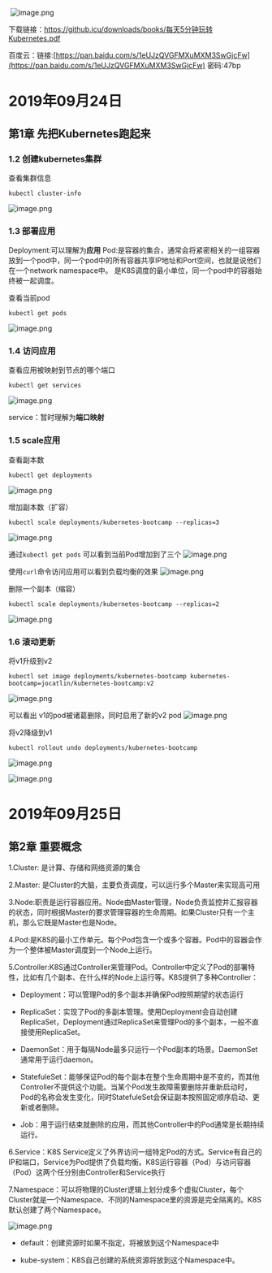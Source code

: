![]()
![image.png](https://img.hacpai.com/file/2019/09/image-32973ad6.png)

下载链接：https://github.icu/downloads/books/每天5分钟玩转Kubernetes.pdf

百度云：链接:[https://pan.baidu.com/s/1eUJzQVGFMXuMXM3SwGjcFw](https://pan.baidu.com/s/1eUJzQVGFMXuMXM3SwGjcFw) 密码:47bp
# 2019年09月24日
## 第1章 先把Kubernetes跑起来
### 1.2 创建kubernetes集群
查看集群信息

```
kubectl cluster-info
```
![image.png](https://img.hacpai.com/file/2019/09/image-eb97ebc7.png)

### 1.3 部署应用
Deployment:可以理解为**应用**
Pod:是容器的集合，通常会将紧密相关的一组容器放到一个pod中，同一个pod中的所有容器共享IP地址和Port空间，也就是说他们在一个network namespace中。
    是K8S调度的最小单位，同一个pod中的容器始终被一起调度。

查看当前pod
    
```
kubectl get pods
```
![image.png](https://img.hacpai.com/file/2019/09/image-f7d04b23.png)

### 1.4 访问应用
查看应用被映射到节点的哪个端口

```
kubectl get services
```
![image.png](https://img.hacpai.com/file/2019/09/image-205abe4c.png)

service：暂时理解为**端口映射**

### 1.5 scale应用
查看副本数

```
kubectl get deployments
```
![image.png](https://img.hacpai.com/file/2019/09/image-f7b2e880.png)

增加副本数（扩容）

```
kubectl scale deployments/kubernetes-bootcamp --replicas=3
```
![image.png](https://img.hacpai.com/file/2019/09/image-181d23cd.png)

通过`kubectl get pods` 可以看到当前Pod增加到了三个
![image.png](https://img.hacpai.com/file/2019/09/image-d90da8f0.png)

使用`curl`命令访问应用可以看到负载均衡的效果
![image.png](https://img.hacpai.com/file/2019/09/image-34f8ac97.png)

删除一个副本（缩容）

```
kubectl scale deployments/kubernetes-bootcamp --replicas=2
```
![image.png](https://img.hacpai.com/file/2019/09/image-1ec198d1.png)

### 1.6 滚动更新
将v1升级到v2

```
kubectl set image deployments/kubernetes-bootcamp kubernetes-bootcamp=jocatlin/kubernetes-bootcamp:v2
```
![image.png](https://img.hacpai.com/file/2019/09/image-843cd55e.png)

可以看出 v1的pod被诸葛删除，同时启用了新的v2 pod
![image.png](https://img.hacpai.com/file/2019/09/image-1a6e4b46.png)

将v2降级到v1

```
kubectl rollout undo deployments/kubernetes-bootcamp
```
![image.png](https://img.hacpai.com/file/2019/09/image-13ef59e6.png)

![image.png](https://img.hacpai.com/file/2019/09/image-ac81b2ee.png)


# 2019年09月25日
## 第2章 重要概念

1.Cluster: 是计算、存储和网络资源的集合

2.Master: 是Cluster的大脑，主要负责调度，可以运行多个Master来实现高可用

3.Node:职责是运行容器应用。Node由Master管理，Node负责监控并汇报容器的状态，同时根据Master的要求管理容器的生命周期。如果Cluster只有一个主机，那么它既是Master也是Node。

4.Pod:是K8S的最小工作单元。每个Pod包含一个或多个容器。Pod中的容器会作为一个整体被Master调度到一个Node上运行。

5.Controller:K8S通过Controller来管理Pod。Controller中定义了Pod的部署特性，比如有几个副本、在什么样的Node上运行等。K8S提供了多种Controller：

* Deployment：可以管理Pod的多个副本并确保Pod按照期望的状态运行

* ReplicaSet：实现了Pod的多副本管理。使用Deployment会自动创建ReplicaSet，Deployment通过ReplicaSet来管理Pod的多个副本，一般不直接使用ReplicaSet。

* DaemonSet：用于每隔Node最多只运行一个Pod副本的场景。DaemonSet通常用于运行daemon。

* StatefuleSet：能够保证Pod的每个副本在整个生命周期中是不变的，而其他Controller不提供这个功能。当某个Pod发生故障需要删除并重新启动时，Pod的名称会发生变化，同时StatefuleSet会保证副本按照固定顺序启动、更新或者删除。

* Job：用于运行结束就删除的应用，而其他Controller中的Pod通常是长期持续运行。

6.Service：K8S Service定义了外界访问一组特定Pod的方式。Service有自己的IP和端口，Service为Pod提供了负载均衡。K8S运行容器（Pod）与访问容器（Pod）这两个任分别由Controller和Service执行

7.Namespace：可以将物理的Cluster逻辑上划分成多个虚拟Cluster，每个Cluster就是一个Namespace、不同的Namespace里的资源是完全隔离的。K8S默认创建了两个Namespace。

![image.png](https://img.hacpai.com/file/2019/09/image-17bbc4d7.png)

* default：创建资源时如果不指定，将被放到这个Namespace中

* kube-system：K8S自己创建的系统资源将放到这个Namespace中。


